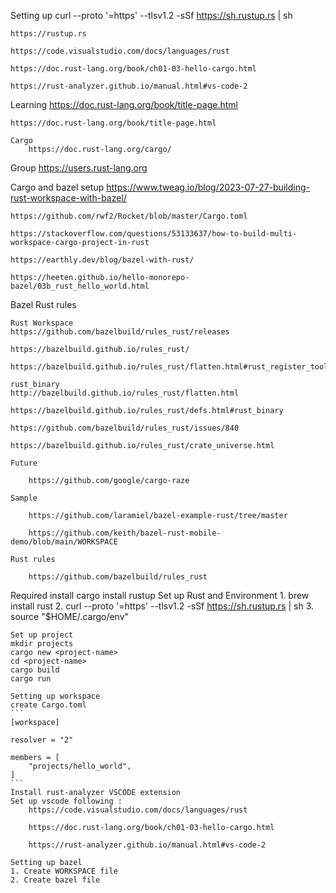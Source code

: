  Setting up 
    curl --proto '=https' --tlsv1.2 -sSf https://sh.rustup.rs | sh

    https://rustup.rs

    https://code.visualstudio.com/docs/languages/rust

    https://doc.rust-lang.org/book/ch01-03-hello-cargo.html

    https://rust-analyzer.github.io/manual.html#vs-code-2

Learning
    https://doc.rust-lang.org/book/title-page.html

    https://doc.rust-lang.org/book/title-page.html

    Cargo 
        https://doc.rust-lang.org/cargo/


Group
    https://users.rust-lang.org
 

Cargo and bazel setup 
    https://www.tweag.io/blog/2023-07-27-building-rust-workspace-with-bazel/

    https://github.com/rwf2/Rocket/blob/master/Cargo.toml

    https://stackoverflow.com/questions/53133637/how-to-build-multi-workspace-cargo-project-in-rust

    https://earthly.dev/blog/bazel-with-rust/

    https://heeten.github.io/hello-monorepo-bazel/03b_rust_hello_world.html


Bazel Rust rules 

    Rust Workspace 
    https://github.com/bazelbuild/rules_rust/releases

    https://bazelbuild.github.io/rules_rust/

    https://bazelbuild.github.io/rules_rust/flatten.html#rust_register_toolchains

    rust_binary 
    http://bazelbuild.github.io/rules_rust/flatten.html

    https://bazelbuild.github.io/rules_rust/defs.html#rust_binary

    https://github.com/bazelbuild/rules_rust/issues/840

    https://bazelbuild.github.io/rules_rust/crate_universe.html

    Future 

        https://github.com/google/cargo-raze

    Sample 

        https://github.com/laramiel/bazel-example-rust/tree/master

        https://github.com/keith/bazel-rust-mobile-demo/blob/main/WORKSPACE

    Rust rules

        https://github.com/bazelbuild/rules_rust

Required 
    install cargo 
    install rustup 
    Set up Rust and Environment 
    1. brew install rust 
    2. curl --proto '=https' --tlsv1.2 -sSf https://sh.rustup.rs | sh
    3. source "$HOME/.cargo/env"
    
    Set up project 
    mkdir projects
    cargo new <project-name>
    cd <project-name>
    cargo build 
    cargo run 

    Setting up workspace 
    create Cargo.toml 
    ```
    [workspace]

    resolver = "2"

    members = [
        "projects/hello_world",
    ]
    ```
    Install rust-analyzer VSCODE extension 
    Set up vscode following : 
        https://code.visualstudio.com/docs/languages/rust
    
        https://doc.rust-lang.org/book/ch01-03-hello-cargo.html

        https://rust-analyzer.github.io/manual.html#vs-code-2

    Setting up bazel 
    1. Create WORKSPACE file 
    2. Create bazel file 